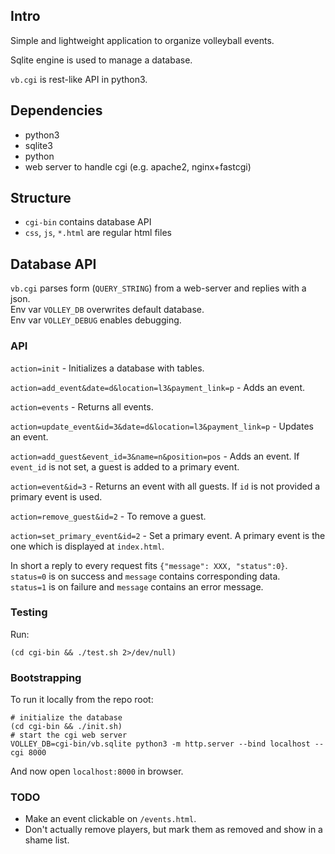 ## Intro

Simple and lightweight application to organize volleyball events.

Sqlite engine is used to manage a database.

`vb.cgi` is rest-like API in python3.

## Dependencies

- python3
- sqlite3
- python
- web server to handle cgi (e.g. apache2, nginx+fastcgi)

## Structure

- `cgi-bin` contains database API
- `css`, `js`, `*.html` are regular html files

## Database API

`vb.cgi` parses form (`QUERY_STRING`) from a web-server and replies with a json.  
Env var `VOLLEY_DB` overwrites default database.  
Env var `VOLLEY_DEBUG` enables debugging.

### API

`action=init` - Initializes a database with tables.

`action=add_event&date=d&location=l3&payment_link=p` - Adds an event.

`action=events` - Returns all events.

`action=update_event&id=3&date=d&location=l3&payment_link=p` - Updates an event.

`action=add_guest&event_id=3&name=n&position=pos` - Adds an event. If `event_id` is not set, a guest is added to a primary event.

`action=event&id=3` - Returns an event with all guests. If `id` is not provided a primary event is used.

`action=remove_guest&id=2` - To remove a guest.

`action=set_primary_event&id=2` - Set a primary event. A primary event is the one which is displayed at `index.html`.

In short a reply to every request fits `{"message": XXX, "status":0}`.  
`status=0` is on success and `message` contains corresponding data.  
`status=1` is on failure and `message` contains an error message.


### Testing

Run:
```
(cd cgi-bin && ./test.sh 2>/dev/null)
```

### Bootstrapping

To run it locally from the repo root:  
```  
# initialize the database
(cd cgi-bin && ./init.sh)
# start the cgi web server
VOLLEY_DB=cgi-bin/vb.sqlite python3 -m http.server --bind localhost --cgi 8000
```

And now open `localhost:8000` in browser.

### TODO

- Make an event clickable on `/events.html`.
- Don't actually remove players, but mark them as removed and show in a shame list.

